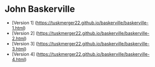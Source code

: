 # John Baskerville
 
- [Version 1] (https://tuskmerger22.github.io/baskerville/baskerville-1.html)
- [Version 2] (https://tuskmerger22.github.io/baskerville/baskerville-2.html)
- [Version 3] (https://tuskmerger22.github.io/baskerville/baskerville-3.html)
- [Version 4] (https://tuskmerger22.github.io/baskerville/baskerville-4.html)